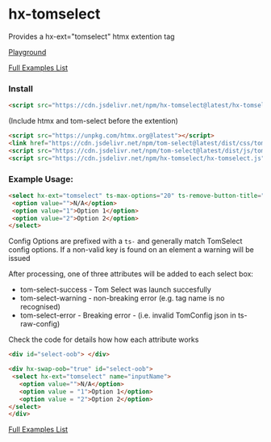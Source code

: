 # hx-tomselect

Provides a hx-ext="tomselect" htmx extention tag

<a href="https://lassebomh.github.io/htmx-playground/?url=https%253A%252F%252Fraw.githubusercontent.com%252FKiwiKid%252Fhx-tomselect%252Fmain%252Fplayground%252Fbasic.json">Playground</a>


<a href="https://kiwikid.github.io/hx-tomselect/">Full Examples List</a>



### Install
```html
<script src="https://cdn.jsdelivr.net/npm/hx-tomselect@latest/hx-tomselect.js"></script>
```


(Include htmx and tom-select before the extention)
```html
<script src="https://unpkg.com/htmx.org@latest"></script>
<link href="https://cdn.jsdelivr.net/npm/tom-select@latest/dist/css/tom-select.css" rel="stylesheet"/>
<script src="https://cdn.jsdelivr.net/npm/tom-select@latest/dist/js/tom-select.complete.min.js"></script>
<script src="https://cdn.jsdelivr.net/npm/hx-tomselect/hx-tomselect.js"></script>
```



### Example Usage:
```html
<select hx-ext="tomselect" ts-max-options="20" ts-remove-button-title="Remove this player" multiple>
 <option value="">N/A</option>
 <option value="1">Option 1</option>
 <option value="2">Option 2</option>
</select>
```

Config Options are prefixed with a `ts-` and generally match TomSelect config options. If a non-valid key is found on an element a warning will be issued

After processing, one of three attributes will be added to each select box:

- tom-select-success - Tom Select was launch succesfully
- tom-select-warning - non-breaking error (e.g. tag name is no recognised)
- tom-select-error - Breaking error - (i.e. invalid TomConfig json in ts-raw-config)

Check the code for details how how each attribute works

```html
<div id="select-oob"> </div>
```

```html
<div hx-swap-oob="true" id="select-oob"> 
 <select hx-ext="tomselect" name="inputName">
   <option value="">N/A</option>
   <option value = "1">Option 1</option>
   <option value = "2">Option 2</option>
</select>
</div>
```



<a href="https://kiwikid.github.io/hx-tomselect/">Full Examples List</a>